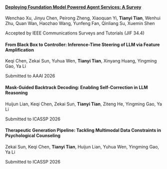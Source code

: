 #### [Deploying Foundation Model Powered Agent Services: A Survey](https://ieeexplore.ieee.org/document/11039635)

Wenchao Xu, Jinyu Chen, Peirong Zheng, Xiaoquan Yi, **Tianyi Tian**, Wenhui Zhu, Quan Wan, Haozhao Wang, Yunfeng Fan, Qinliang Su, Xuemin Shen

Accepted by IEEE Communications Surveys and Tutorials (JIF 34.4)

#### From Black Box to Controller: Inference-Time Steering of LLM via Feature Amplification

Keqi Chen, Zekai Sun, Yuhua Wen, **Tianyi Tian**, Xinyang Huang, Yingming Gao, Ya Li

Submitted to AAAI 2026

#### Mask-Guided Backtrack Decoding: Enabling Self-Correction in LLM Reasoning

Huijun Lian, Keqi Chen, Zekai Sun, **Tianyi Tian**, Ziteng He, Yingming Gao, Ya Li

Submitted to ICASSP 2026

#### Therapeutic Generation Pipeline: Tackling Multimodal Data Constraints in Psychological Counseling

Zekai Sun, Keqi Chen, **Tianyi Tian**, Huijun Lian, Yuhua Wen, Yingming Gao, Ya Li

Submitted to ICASSP 2026